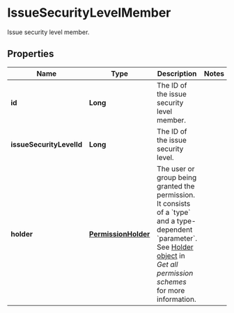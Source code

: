 

# IssueSecurityLevelMember

Issue security level member.
## Properties

Name | Type | Description | Notes
------------ | ------------- | ------------- | -------------
**id** | **Long** | The ID of the issue security level member. | 
**issueSecurityLevelId** | **Long** | The ID of the issue security level. | 
**holder** | [**PermissionHolder**](PermissionHolder.md) | The user or group being granted the permission. It consists of a &#x60;type&#x60; and a type-dependent &#x60;parameter&#x60;. See [Holder object](#holder-object) in *Get all permission schemes* for more information. | 



